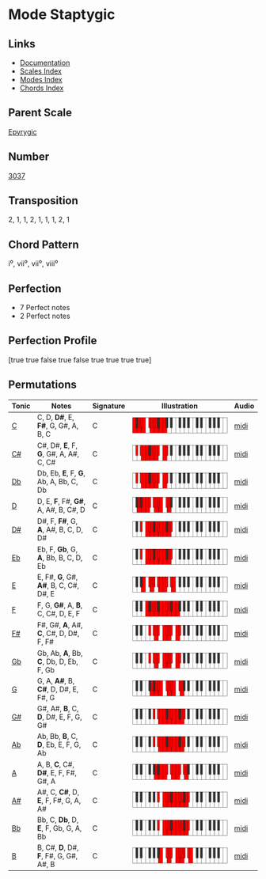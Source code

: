 # Mode Staptygic

## Links

- [Documentation](README.md)
- [Scales Index](Scales.md)
- [Modes Index](Modes.md)
- [Chords Index](Chords.md)

## Parent Scale

[Epyrygic](ScaleEpyrygic.md)

## Number

[3037](https://ianring.com/musictheory/scales/3037)

## Transposition

2, 1, 1, 2, 1, 1, 1, 2, 1

## Chord Pattern

i⁰, vii⁰, vii⁰, viii⁰

## Perfection

- 7 Perfect notes
- 2 Perfect notes

## Perfection Profile

[true true false true false true true true true]

## Permutations

| Tonic | Notes | Signature | Illustration | Audio |
|-------|-------|-----------|--------------|-------|
| [C](ModeCNaturalStaptygic.md) | C, D, **D#**, E, **F#**, G, G#, A, B, C | C | ![CNaturalStaptygic](ModeCNaturalStaptygic.png) | [midi](https://github.com/edipermadi/music/blob/main/docs/ModeCNaturalStaptygic.mid?raw=true) |
| [C#](ModeCSharpStaptygic.md) | C#, D#, **E**, F, **G**, G#, A, A#, C, C# | C | ![CSharpStaptygic](ModeCSharpStaptygic.png) | [midi](https://github.com/edipermadi/music/blob/main/docs/ModeCSharpStaptygic.mid?raw=true) |
| [Db](ModeDFlatStaptygic.md) | Db, Eb, **E**, F, **G**, Ab, A, Bb, C, Db | C | ![DFlatStaptygic](ModeDFlatStaptygic.png) | [midi](https://github.com/edipermadi/music/blob/main/docs/ModeDFlatStaptygic.mid?raw=true) |
| [D](ModeDNaturalStaptygic.md) | D, E, **F**, F#, **G#**, A, A#, B, C#, D | C | ![DNaturalStaptygic](ModeDNaturalStaptygic.png) | [midi](https://github.com/edipermadi/music/blob/main/docs/ModeDNaturalStaptygic.mid?raw=true) |
| [D#](ModeDSharpStaptygic.md) | D#, F, **F#**, G, **A**, A#, B, C, D, D# | C | ![DSharpStaptygic](ModeDSharpStaptygic.png) | [midi](https://github.com/edipermadi/music/blob/main/docs/ModeDSharpStaptygic.mid?raw=true) |
| [Eb](ModeEFlatStaptygic.md) | Eb, F, **Gb**, G, **A**, Bb, B, C, D, Eb | C | ![EFlatStaptygic](ModeEFlatStaptygic.png) | [midi](https://github.com/edipermadi/music/blob/main/docs/ModeEFlatStaptygic.mid?raw=true) |
| [E](ModeENaturalStaptygic.md) | E, F#, **G**, G#, **A#**, B, C, C#, D#, E | C | ![ENaturalStaptygic](ModeENaturalStaptygic.png) | [midi](https://github.com/edipermadi/music/blob/main/docs/ModeENaturalStaptygic.mid?raw=true) |
| [F](ModeFNaturalStaptygic.md) | F, G, **G#**, A, **B**, C, C#, D, E, F | C | ![FNaturalStaptygic](ModeFNaturalStaptygic.png) | [midi](https://github.com/edipermadi/music/blob/main/docs/ModeFNaturalStaptygic.mid?raw=true) |
| [F#](ModeFSharpStaptygic.md) | F#, G#, **A**, A#, **C**, C#, D, D#, F, F# | C | ![FSharpStaptygic](ModeFSharpStaptygic.png) | [midi](https://github.com/edipermadi/music/blob/main/docs/ModeFSharpStaptygic.mid?raw=true) |
| [Gb](ModeGFlatStaptygic.md) | Gb, Ab, **A**, Bb, **C**, Db, D, Eb, F, Gb | C | ![GFlatStaptygic](ModeGFlatStaptygic.png) | [midi](https://github.com/edipermadi/music/blob/main/docs/ModeGFlatStaptygic.mid?raw=true) |
| [G](ModeGNaturalStaptygic.md) | G, A, **A#**, B, **C#**, D, D#, E, F#, G | C | ![GNaturalStaptygic](ModeGNaturalStaptygic.png) | [midi](https://github.com/edipermadi/music/blob/main/docs/ModeGNaturalStaptygic.mid?raw=true) |
| [G#](ModeGSharpStaptygic.md) | G#, A#, **B**, C, **D**, D#, E, F, G, G# | C | ![GSharpStaptygic](ModeGSharpStaptygic.png) | [midi](https://github.com/edipermadi/music/blob/main/docs/ModeGSharpStaptygic.mid?raw=true) |
| [Ab](ModeAFlatStaptygic.md) | Ab, Bb, **B**, C, **D**, Eb, E, F, G, Ab | C | ![AFlatStaptygic](ModeAFlatStaptygic.png) | [midi](https://github.com/edipermadi/music/blob/main/docs/ModeAFlatStaptygic.mid?raw=true) |
| [A](ModeANaturalStaptygic.md) | A, B, **C**, C#, **D#**, E, F, F#, G#, A | C | ![ANaturalStaptygic](ModeANaturalStaptygic.png) | [midi](https://github.com/edipermadi/music/blob/main/docs/ModeANaturalStaptygic.mid?raw=true) |
| [A#](ModeASharpStaptygic.md) | A#, C, **C#**, D, **E**, F, F#, G, A, A# | C | ![ASharpStaptygic](ModeASharpStaptygic.png) | [midi](https://github.com/edipermadi/music/blob/main/docs/ModeASharpStaptygic.mid?raw=true) |
| [Bb](ModeBFlatStaptygic.md) | Bb, C, **Db**, D, **E**, F, Gb, G, A, Bb | C | ![BFlatStaptygic](ModeBFlatStaptygic.png) | [midi](https://github.com/edipermadi/music/blob/main/docs/ModeBFlatStaptygic.mid?raw=true) |
| [B](ModeBNaturalStaptygic.md) | B, C#, **D**, D#, **F**, F#, G, G#, A#, B | C | ![BNaturalStaptygic](ModeBNaturalStaptygic.png) | [midi](https://github.com/edipermadi/music/blob/main/docs/ModeBNaturalStaptygic.mid?raw=true) |
